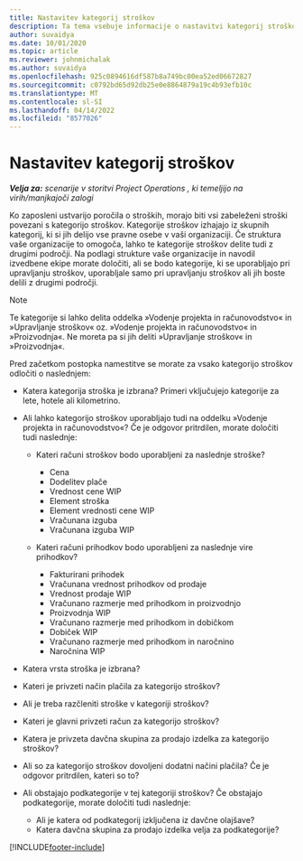 ```yaml
---
title: Nastavitev kategorij stroškov
description: Ta tema vsebuje informacije o nastavitvi kategorij stroškov in skupnih kategorij za poročila o stroških.
author: suvaidya
ms.date: 10/01/2020
ms.topic: article
ms.reviewer: johnmichalak
ms.author: suvaidya
ms.openlocfilehash: 925c0894616df587b8a749bc00ea52ed06672827
ms.sourcegitcommit: c0792bd65d92db25e0e8864879a19c4b93efb10c
ms.translationtype: MT
ms.contentlocale: sl-SI
ms.lasthandoff: 04/14/2022
ms.locfileid: "8577026"
---
```

# <a name="set-up-expense-categories"></a>Nastavitev kategorij stroškov

_**Velja za:** scenarije v storitvi Project Operations , ki temeljijo na virih/manjkajoči zalogi_

Ko zaposleni ustvarijo poročila o stroških, morajo biti vsi zabeleženi stroški povezani s kategorijo stroškov. Kategorije stroškov izhajajo iz skupnih kategorij, ki si jih delijo vse pravne osebe v vaši organizaciji. Če struktura vaše organizacije to omogoča, lahko te kategorije stroškov delite tudi z drugimi področji. Na podlagi strukture vaše organizacije in navodil izvedbene ekipe morate določiti, ali se bodo kategorije, ki se uporabljajo pri upravljanju stroškov, uporabljale samo pri upravljanju stroškov ali jih boste delili z drugimi področji.

> [!NOTE]
> Te kategorije si lahko delita oddelka »Vodenje projekta in računovodstvo« in »Upravljanje stroškov« oz. »Vodenje projekta in računovodstvo« in »Proizvodnja«. Ne moreta pa si jih deliti »Upravljanje stroškov« in »Proizvodnja«.

Pred začetkom postopka namestitve se morate za vsako kategorijo stroškov odločiti o naslednjem:

- Katera kategorija stroška je izbrana? Primeri vključujejo kategorije za lete, hotele ali kilometrino.
- Ali lahko kategorijo stroškov uporabljajo tudi na oddelku »Vodenje projekta in računovodstvo«? Če je odgovor pritrdilen, morate določiti tudi naslednje:

    - Kateri računi stroškov bodo uporabljeni za naslednje stroške?

        - Cena
        - Dodelitev plače
        - Vrednost cene WIP
        - Element stroška
        - Element vrednosti cene WIP
        - Vračunana izguba
        - Vračunana izguba WIP

    - Kateri računi prihodkov bodo uporabljeni za naslednje vire prihodkov?

        - Fakturirani prihodek
        - Vračunana vrednost prihodkov od prodaje
        - Vrednost prodaje WIP
        - Vračunano razmerje med prihodkom in proizvodnjo
        - Proizvodnja WIP
        - Vračunano razmerje med prihodkom in dobičkom
        - Dobiček WIP
        - Vračunano razmerje med prihodkom in naročnino
        - Naročnina WIP

- Katera vrsta stroška je izbrana?
- Kateri je privzeti način plačila za kategorijo stroškov?
- Ali je treba razčleniti stroške v kategoriji stroškov?
- Kateri je glavni privzeti račun za kategorijo stroškov?
- Katera je privzeta davčna skupina za prodajo izdelka za kategorijo stroškov?
- Ali so za kategorijo stroškov dovoljeni dodatni načini plačila? Če je odgovor pritrdilen, kateri so to?
- Ali obstajajo podkategorije v tej kategoriji stroškov? Če obstajajo podkategorije, morate določiti tudi naslednje:

    - Ali je katera od podkategorij izključena iz davčne olajšave?
    - Katera davčna skupina za prodajo izdelka velja za podkategorije?


[!INCLUDE[footer-include](../includes/footer-banner.md)]